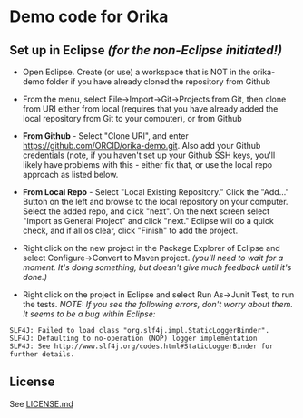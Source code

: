 # Demo code for Orika

## Set up in Eclipse _(for the non-Eclipse initiated!)_

* Open Eclipse. Create (or use) a workspace that is NOT in the orika-demo folder if you have already cloned the repository from Github

*  From the menu, select File->Import->Git->Projects from Git, then clone from URI either from local (requires that you have already added the local repository from Git to your computer), or from Github 
  * **From Github** - Select "Clone URI", and enter https://github.com/ORCID/orika-demo.git. Also add your Github credentials (note, if you haven't set up your Github SSH keys, you'll likely have problems with this - either fix that, or use the local repo approach as listed below.
  * **From Local Repo** - Select "Local Existing Repository." Click the "Add..." Button on the left and browse to the local repository on your computer. Select the added repo, and click "next". On the next screen select "Import as General Project" and click "next." Eclipse will do a quick check, and if all os clear, click "Finish" to add the project.

* Right click on the new project in the Package Explorer of Eclipse and select Configure->Convert to Maven project. _(you'll need to wait for a moment. It's doing something, but doesn't give much feedback until it's done.)_

* Right click on the project in Eclipse and select Run As->Junit Test, to run the tests.
_NOTE: If you see the following errors, don't worry about them. It seems to be a bug within Eclipse:_

```
SLF4J: Failed to load class "org.slf4j.impl.StaticLoggerBinder".
SLF4J: Defaulting to no-operation (NOP) logger implementation
SLF4J: See http://www.slf4j.org/codes.html#StaticLoggerBinder for further details.
```

## License
See [LICENSE.md](https://github.com/ORCID/orika-demo/blob/master/LICENSE.md)
